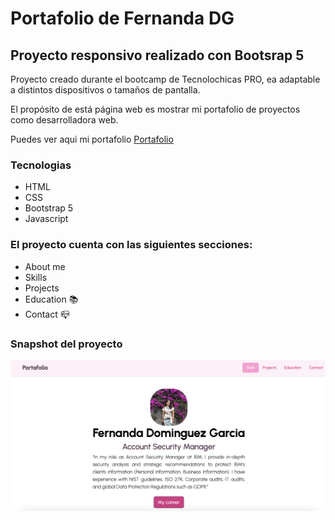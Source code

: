 # Portafolio de Fernanda DG
## Proyecto responsivo realizado con Bootsrap 5

Proyecto creado durante el bootcamp de Tecnolochicas PRO, ea adaptable a distintos dispositivos o tamaños de pantalla.

El propósito de está página web es mostrar mi portafolio de proyectos como desarrolladora web.

Puedes ver aqui mi portafolio
[Portafolio](https://fernandagarcia.github.io/)

### Tecnologias
* HTML
* CSS
* Bootstrap 5
* Javascript

### El proyecto cuenta con las siguientes secciones:

* About me
* Skills
* Projects
* Education 📚
* Contact 📪

### Snapshot del proyecto

![Captura del proyecto](/images/captura-portafolio.png)
